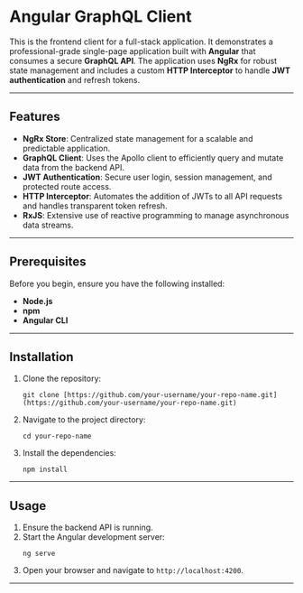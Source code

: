 # Angular GraphQL Client

This is the frontend client for a full-stack application. It demonstrates a professional-grade single-page application built with **Angular** that consumes a secure **GraphQL API**. The application uses **NgRx** for robust state management and includes a custom **HTTP Interceptor** to handle **JWT authentication** and refresh tokens.

***

## Features

* **NgRx Store**: Centralized state management for a scalable and predictable application.
* **GraphQL Client**: Uses the Apollo client to efficiently query and mutate data from the backend API.
* **JWT Authentication**: Secure user login, session management, and protected route access.
* **HTTP Interceptor**: Automates the addition of JWTs to all API requests and handles transparent token refresh.
* **RxJS**: Extensive use of reactive programming to manage asynchronous data streams.

***

## Prerequisites

Before you begin, ensure you have the following installed:

* **Node.js**
* **npm**
* **Angular CLI**

***

## Installation

1.  Clone the repository:
    ```
    git clone [https://github.com/your-username/your-repo-name.git](https://github.com/your-username/your-repo-name.git)
    ```
2.  Navigate to the project directory:
    ```
    cd your-repo-name
    ```
3.  Install the dependencies:
    ```
    npm install
    ```

***

## Usage

1.  Ensure the backend API is running.
2.  Start the Angular development server:
    ```
    ng serve
    ```
3.  Open your browser and navigate to `http://localhost:4200`.

***

